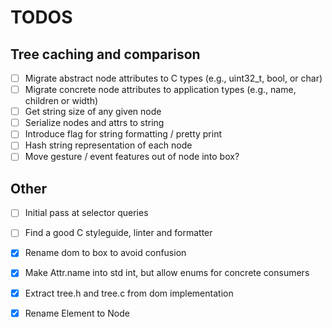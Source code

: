# TODOS

## Tree caching and comparison
- [ ] Migrate abstract node attributes to C types (e.g., uint32\_t, bool, or char)
- [ ] Migrate concrete node attributes to application types (e.g., name, children or width)
- [ ] Get string size of any given node
- [ ] Serialize nodes and attrs to string
- [ ] Introduce flag for string formatting / pretty print
- [ ] Hash string representation of each node
- [ ] Move gesture / event features out of node into box?

## Other
- [ ] Initial pass at selector queries
- [ ] Find a good C styleguide, linter and formatter
- [x] Rename dom to box to avoid confusion
- [x] Make Attr.name into std int, but allow enums for concrete consumers
- [x] Extract tree.h and tree.c from dom implementation
- [x] Rename Element to Node

